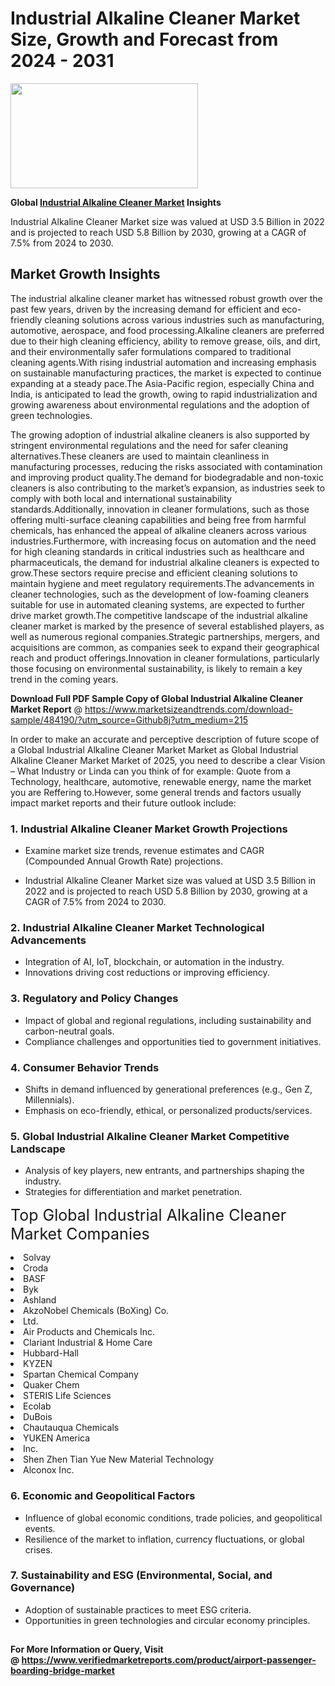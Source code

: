 <H1>Industrial Alkaline Cleaner Market Size, Growth and Forecast from 2024 - 2031</H1><img class="aligncenter size-medium wp-image-584254" src="https://thirdeyenews.in/wp-content/uploads/2024/09/Global-Market-Research-300x168.jpeg" alt="" width="300" height="168" /><p><strong>Global&nbsp;<a href="https://www.marketsizeandtrends.com/download-sample/484190/?utm_source=Github8j?utm_medium=215">Industrial Alkaline Cleaner Market</a> Insights</strong></p><p>Industrial Alkaline Cleaner Market size was valued at USD 3.5 Billion in 2022 and is projected to reach USD 5.8 Billion by 2030, growing at a CAGR of 7.5% from 2024 to 2030.</p><p><h2>Market Growth Insights</h2> <p>The industrial alkaline cleaner market has witnessed robust growth over the past few years, driven by the increasing demand for efficient and eco-friendly cleaning solutions across various industries such as manufacturing, automotive, aerospace, and food processing.Alkaline cleaners are preferred due to their high cleaning efficiency, ability to remove grease, oils, and dirt, and their environmentally safer formulations compared to traditional cleaning agents.With rising industrial automation and increasing emphasis on sustainable manufacturing practices, the market is expected to continue expanding at a steady pace.The Asia-Pacific region, especially China and India, is anticipated to lead the growth, owing to rapid industrialization and growing awareness about environmental regulations and the adoption of green technologies.</p> <p>The growing adoption of industrial alkaline cleaners is also supported by stringent environmental regulations and the need for safer cleaning alternatives.These cleaners are used to maintain cleanliness in manufacturing processes, reducing the risks associated with contamination and improving product quality.The demand for biodegradable and non-toxic cleaners is also contributing to the market’s expansion, as industries seek to comply with both local and international sustainability standards.Additionally, innovation in cleaner formulations, such as those offering multi-surface cleaning capabilities and being free from harmful chemicals, has enhanced the appeal of alkaline cleaners across various industries.Furthermore, with increasing focus on automation and the need for high cleaning standards in critical industries such as healthcare and pharmaceuticals, the demand for industrial alkaline cleaners is expected to grow.These sectors require precise and efficient cleaning solutions to maintain hygiene and meet regulatory requirements.The advancements in cleaner technologies, such as the development of low-foaming cleaners suitable for use in automated cleaning systems, are expected to further drive market growth.The competitive landscape of the industrial alkaline cleaner market is marked by the presence of several established players, as well as numerous regional companies.Strategic partnerships, mergers, and acquisitions are common, as companies seek to expand their geographical reach and product offerings.Innovation in cleaner formulations, particularly those focusing on environmental sustainability, is likely to remain a key trend in the coming years.</p><p><span class=""><strong>Download Full PDF Sample Copy of Global Industrial Alkaline Cleaner Market Report</strong> @ <a href="https://www.marketsizeandtrends.com/download-sample/484190/?utm_source=Github8j?utm_medium=215" target="_blank">https://www.marketsizeandtrends.com/download-sample/484190/?utm_source=Github8j?utm_medium=215</a></span></p><p>In order to make an accurate and perceptive description of future scope of a Global&nbsp;Industrial Alkaline Cleaner Market Market as Global&nbsp;Industrial Alkaline Cleaner Market Market of 2025, you need to describe a clear Vision &ndash; What Industry or Linda can you think of for example: Quote from a Technology, healthcare, automotive, renewable energy, name the market you are Reffering to.However, some general trends and factors usually impact market reports and their future outlook include:</p><h3>1.&nbsp;<strong>Industrial Alkaline Cleaner Market Growth Projections</strong></h3><ul><li>Examine market size trends, revenue estimates and CAGR (Compounded Annual Growth Rate) projections.</li><li><p>Industrial Alkaline Cleaner Market size was valued at USD 3.5 Billion in 2022 and is projected to reach USD 5.8 Billion by 2030, growing at a CAGR of 7.5% from 2024 to 2030.</p></li></ul><h3>2.&nbsp;<strong>Industrial Alkaline Cleaner Market Technological Advancements</strong></h3><ul><li>Integration of AI, IoT, blockchain, or automation in the industry.</li><li>Innovations driving cost reductions or improving efficiency.</li></ul><h3>3.&nbsp;<strong>Regulatory and Policy Changes</strong></h3><ul><li>Impact of global and regional regulations, including sustainability and carbon-neutral goals.</li><li>Compliance challenges and opportunities tied to government initiatives.</li></ul><h3>4.&nbsp;<strong>Consumer Behavior Trends</strong></h3><ul><li>Shifts in demand influenced by generational preferences (e.g., Gen Z, Millennials).</li><li>Emphasis on eco-friendly, ethical, or personalized products/services.</li></ul><h3>5.&nbsp;<strong>Global Industrial Alkaline Cleaner Market Competitive Landscape</strong></h3><ul><li>Analysis of key players, new entrants, and partnerships shaping the industry.</li><li>Strategies for differentiation and market penetration.</li></ul><p data-pm-slice="1 1 []"><span style="color: inherit; font-family: inherit; font-size: 25px;">Top Global Industrial Alkaline Cleaner Market Companies</span></p><div class="" data-test-id=""><p><li>Solvay</li><li> Croda</li><li> BASF</li><li> Byk</li><li> Ashland</li><li> AkzoNobel Chemicals (BoXing) Co.</li><li> Ltd.</li><li> Air Products and Chemicals Inc.</li><li> Clariant Industrial & Home Care</li><li> Hubbard-Hall</li><li> KYZEN</li><li> Spartan Chemical Company</li><li> Quaker Chem</li><li> STERIS Life Sciences</li><li> Ecolab</li><li> DuBois</li><li> Chautauqua Chemicals</li><li> YUKEN America</li><li> Inc.</li><li> Shen Zhen Tian Yue New Material Technology</li><li> Alconox Inc.</li></p></div><h3>6.&nbsp;<strong>Economic and Geopolitical Factors</strong></h3><ul><li>Influence of global economic conditions, trade policies, and geopolitical events.</li><li>Resilience of the market to inflation, currency fluctuations, or global crises.</li></ul><h3>7.&nbsp;<strong>Sustainability and ESG (Environmental, Social, and Governance)</strong></h3><ul><li>Adoption of sustainable practices to meet ESG criteria.</li><li>Opportunities in green technologies and circular economy principles.</li></ul><h2><strong style="font-size: 14px;">For More Information or Query, Visit @&nbsp;</strong><a style="background-color: #ffffff; font-size: 14px;" href="https://www.marketsizeandtrends.com/report/industrial-alkaline-cleaner-market/" target="_blank">https://www.verifiedmarketreports.com/product/airport-passenger-boarding-bridge-market</a></h2>